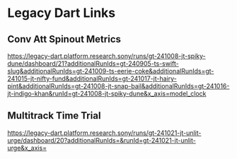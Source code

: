 # Legacy Dart Links

## Conv Att Spinout Metrics

https://legacy-dart.platform.research.sony/runs/gt-241008-jt-spiky-dune/dashboard/21?additionalRunIds=gt-240905-ts-swift-slug&additionalRunIds=gt-241009-ts-eerie-coke&additionalRunIds=gt-241015-jt-nifty-fund&additionalRunIds=gt-241017-jt-hairy-pint&additionalRunIds=gt-241008-jt-snap-bail&additionalRunIds=gt-241016-jt-indigo-khan&runId=gt-241008-jt-spiky-dune&x_axis=model_clock

## Multitrack Time Trial

https://legacy-dart.platform.research.sony/runs/gt-241021-jt-unlit-urge/dashboard/20?additionalRunIds=&runId=gt-241021-jt-unlit-urge&x_axis=